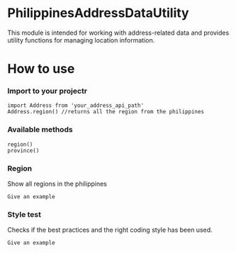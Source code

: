 # PhilippinesAddressDataUtility
This module is intended for working with address-related data and provides utility functions for managing location information.

# How to use

### Import to your projectr

    import Address from 'your_address_api_path'
    Address.region() //returns all the region from the philippines


### Available methods

    region()
    province()

### Region

Show all regions in the philippines

    Give an example

### Style test

Checks if the best practices and the right coding style has been used.

    Give an example
